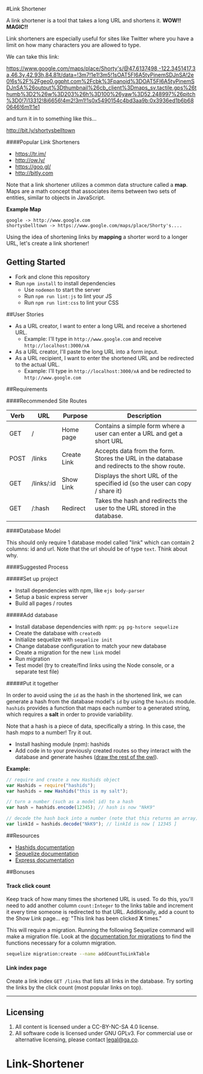 #Link Shortener

A link shortener is a tool that takes a long URL and shortens it. **WOW!! MAGIC!!**

Link shorteners are especially useful for sites like Twitter where you have a limit on how many characters you are allowed to type.

We can take this link:

https://www.google.com/maps/place/Shorty's/@47.6137498,-122.3451417,3a,46.3y,42.93h,84.81t/data=!3m7!1e1!3m5!1sOAT5FI6A5tyPinemSDJnSA!2e0!6s%2F%2Fgeo0.ggpht.com%2Fcbk%3Fpanoid%3DOAT5FI6A5tyPinemSDJnSA%26output%3Dthumbnail%26cb_client%3Dmaps_sv.tactile.gps%26thumb%3D2%26w%3D203%26h%3D100%26yaw%3D52.248997%26pitch%3D0!7i13312!8i6656!4m2!3m1!1s0x5490154c4bd3aa9b:0x3936ed1b6b680646!6m1!1e1

and turn it in to something like this...

http://bit.ly/shortysbelltown

####Popular Link Shorteners

* https://tr.im/
* http://ow.ly/
* https://goo.gl/
* http://bitly.com

Note that a link shortener utilizes a common data structure called a **map**. Maps are a math concept that associates items between two sets of entities, similar to objects in JavaScript.

**Example Map**

```
google -> http://www.google.com
shortysbelltown -> https://www.google.com/maps/place/Shorty's....
```

Using the idea of shortening links by **mapping** a shorter word to a longer URL, let's create a link shortener!

## Getting Started

* Fork and clone this repository
* Run `npm install` to install dependencies
  * Use `nodemon` to start the server
  * Run `npm run lint:js` to lint your JS
  * Run `npm run lint:css` to lint your CSS

##User Stories

* As a URL creator, I want to enter a long URL and receive a shortened URL.
  * Example: I'll type in `http://www.google.com` and receive `http://localhost:3000/xA`
* As a URL creator, I'll paste the long URL into a form input.
* As a URL recipient, I want to enter the shortened URL and be redirected to the actual URL.
  * Example: I'll type in `http://localhost:3000/xA` and be redirected to `http://www.google.com`

##Requirements

####Recommended Site Routes

| Verb | URL | Purpose | Description |
|---|---|---|---|
| GET | / | Home page | Contains a simple form where a user can enter a URL and get a short URL |
| POST | /links | Create Link | Accepts data from the form. Stores the URL in the database and redirects to the show route. |
| GET | /links/:id | Show Link | Displays the short URL of the specified id (so the user can copy / share it) |
| GET | /:hash | Redirect | Takes the hash and redirects the user to the URL stored in the database. |

####Database Model

This should only require 1 database model called "link" which can contain 2 columns: id and url. Note that the url should be of type `text`. Think about why.

####Suggested Process

#####Set up project

* Install dependencies with npm, like `ejs body-parser`
* Setup a basic express server
* Build all pages / routes

#####Add database

* Install database dependencies with npm: `pg pg-hstore sequelize`
* Create the database with `createdb`
* Initialize sequelize with `sequelize init`
* Change database configuration to match your new database
* Create a migration for the new `link` model
* Run migration
* Test model (try to create/find links using the Node console, or a separate test file)

#####Put it together

In order to avoid using the `id` as the hash in the shortened link, we can generate a hash from the database model's `id` by using the `hashids` module. `hashids` provides a function that maps each number to a generated string, which requires a **salt** in order to provide variability.

Note that a hash is a piece of data, specifically a string. In this case, the hash *maps* to a number! Try it out.

* Install hashing module (npm): hashids
* Add code in to your previously created routes so they interact with the database and generate hashes ([draw the rest of the owl](http://www.forimpact.org/wp-content/uploads/2014/01/HowToDrawOwl.jpg)).

**Example:**

```js
// require and create a new Hashids object
var Hashids = require("hashids");
var hashids = new Hashids("this is my salt");

// turn a number (such as a model id) to a hash
var hash = hashids.encode(12345); // hash is now "NkK9"

// decode the hash back into a number (note that this returns an array)
var linkId = hashids.decode("NkK9"); // linkId is now [ 12345 ]
```

##Resources

* [Hashids documentation](https://www.npmjs.com/package/hashids)
* [Sequelize documentation](http://docs.sequelizejs.com/en/latest/)
* [Express documentation](http://expressjs.com/4x/api.html)


##Bonuses

#### Track click count

Keep track of how many times the shortened URL is used. To do this, you'll need to add another column `count:Integer` to the links table and increment it every time someone is redirected to that URL. Additionally, add a count to the Show Link page... eg: "This link has been clicked **X** times."

This will require a migration. Running the following Sequelize command will make a migration file. Look at the [documentation for migrations](http://docs.sequelizejs.com/en/latest/docs/migrations/#functions) to find the functions necessary for a column migration.

```bash
sequelize migration:create --name addCountToLinkTable
```

#### Link index page

Create a link index `GET /links` that lists all links in the database. Try sorting the links by the click count (most popular links on top).



---

## Licensing
1. All content is licensed under a CC-BY-NC-SA 4.0 license.
2. All software code is licensed under GNU GPLv3. For commercial use or alternative licensing, please contact legal@ga.co.
# Link-Shortener
